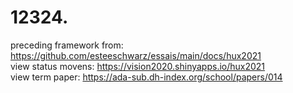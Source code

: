 # 12324.
preceding framework from: <https://github.com/esteeschwarz/essais/main/docs/hux2021>   
view status movens: <https://vision2020.shinyapps.io/hux2021>   
view term paper: <https://ada-sub.dh-index.org/school/papers/014>   
